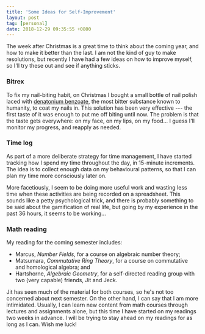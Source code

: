 ```yaml
---
title: 'Some Ideas for Self-Improvement'
layout: post
tag: [personal]
date: 2018-12-29 09:35:55 +0800
---
```


The week after Christmas is a great time to think about the coming year, and how to make it better than the last. I am not the kind of guy to make resolutions, but recently I have had a few ideas on how to improve myself, so I'll try these out and see if anything sticks.

<!--more-->

### Bitrex

To fix my nail-biting habit, on Christmas I bought a small bottle of nail polish laced with [denatonium benzoate](https://en.wikipedia.org/wiki/Denatonium), the most bitter substance known to humanity, to coat my nails in. This solution has been very effective --- the first taste of it was enough to put me off biting until now. The problem is that the taste gets everywhere: on my face, on my lips, on my food... I guess I'll monitor my progress, and reapply as needed.

### Time log

As part of a more deliberate strategy for time management, I have started tracking how I spend my time throughout the day, in 15-minute increments. The idea is to collect enough data on my behavioural patterns, so that I can plan my time more consciously later on.

More facetiously, I seem to be doing more useful work and wasting less time when these activities are being recorded on a spreadsheet. This sounds like a petty psychological trick, and there is probably something to be said about the gamification of real life, but going by my experience in the past 36 hours, it seems to be working...

### Math reading

My reading for the coming semester includes:
- Marcus, _Number Fields_, for a course on algebraic number theory;
- Matsumara, _Commutative Ring Theory_, for a course on commutative and homological algebra; and
- Hartshorne, _Algebraic Geometry_, for a self-directed reading group with two (very capable) friends, Jit and Jeck.

Jit has seen much of the material for both courses, so he's not too concerned about next semester. On the other hand, I can say that I am more intimidated. Usually, I can learn new content from math courses through lectures and assignments alone, but this time I have started on my readings two weeks in advance. I will be trying to stay ahead on my readings for as long as I can. Wish me luck!